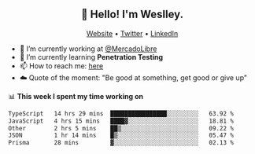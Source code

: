 <h2 align="center">👋 Hello! I'm Weslley.</h2>
<p align="center">
  <a href="http://weslleyneri.com.br">Website</a> •
  <a href="https://twitter.com/Weslley_Neri">Twitter</a> •
  <a href="https://www.linkedin.com/in/weslley-neri-3658908b">LinkedIn</a>
</p>


- 🔭 I’m currently working at [@MercadoLibre](https://github.com/mercadolibre)
- 🌱 I’m currently learning **Penetration Testing**
- 📫 How to reach me: [here](mailto:weslley39@gmail.com)
- ☁️ Quote of the moment: "Be good at something, get good or give up"

📊 **This week I spent my time working on**
<!--START_SECTION:waka-->

```txt
TypeScript   14 hrs 29 mins  ████████████████░░░░░░░░░   63.92 %
JavaScript   4 hrs 15 mins   ████▓░░░░░░░░░░░░░░░░░░░░   18.81 %
Other        2 hrs 5 mins    ██▒░░░░░░░░░░░░░░░░░░░░░░   09.22 %
JSON         1 hr 14 mins    █▒░░░░░░░░░░░░░░░░░░░░░░░   05.47 %
Prisma       28 mins         ▓░░░░░░░░░░░░░░░░░░░░░░░░   02.13 %
```

<!--END_SECTION:waka-->

<!-- Inspired by https://github.com/gruselhaus/gruselhaus -->